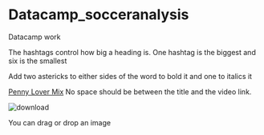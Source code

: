 # Datacamp_socceranalysis
Datacamp work 

The hashtags control how big a heading is. One hashtag is the biggest and six is the smallest 

Add two astericks to either sides of the word to bold it and one to italics it

[Penny Lover Mix](https://www.youtube.com/watch?v=vL4AihMtV3U&list=RDvL4AihMtV3U&start_radio=1) No space should be between the title and the video link. 

![download](https://github.com/Othandrea/Datacamp_socceranalysis/assets/171029418/98800d88-9ab2-4bf6-aba2-d37caec5e50d)

You can drag or drop an image 






